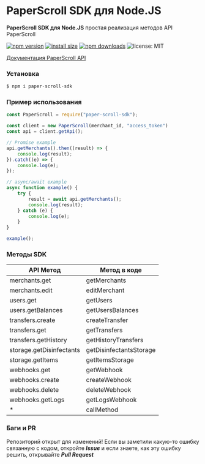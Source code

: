 # PaperScroll SDK для Node.JS
**PaperScroll SDK для Node.JS** простая реализация методов API PaperScroll

[![npm version](https://img.shields.io/npm/v/paper-scroll-sdk)](https://www.npmjs.org/package/paper-scroll-sdk)
[![install size](https://packagephobia.now.sh/badge?p=paper-scroll-sdk)](https://packagephobia.now.sh/result?p=paper-scroll-sdk)
[![npm downloads](https://img.shields.io/npm/dm/paper-scroll-sdk.svg)](http://npm-stat.com/charts.html?package=paper-scroll-sdk)
![license: MIT](https://img.shields.io/badge/License-MIT-blue.svg)

[Документация PaperScroll API](https://paperscroll.docs.apiary.io)

### Установка

```js
$ npm i paper-scroll-sdk
```

### Пример использования

```js
const PaperScroll = require("paper-scroll-sdk");

const client = new PaperScroll(merchant_id, "access_token")
const api = client.getApi();

// Promise example
api.getMerchants().then((result) => {
    console.log(result);
}).catch((e) => {
    console.log(e);
});

// async/await example
async function example() {
    try {
        result = await api.getMerchants();
        console.log(result);
    } catch (e) {
        console.log(e);
    }
}

example();
```

### Методы SDK

|       API Метод           |       Метод в коде       |
|---------------------------|--------------------------|
| merchants.get             | getMerchants             |
| merchants.edit            | editMerchant             |
| users.get                 | getUsers                 |
| users.getBalances         | getUsersBalances         |
| transfers.create          | createTransfer           |
| transfers.get             | getTransfers             |
| transfers.getHistory      | getHistoryTransfers      |
| storage.getDisinfectants  | getDisinfectantsStorage  |
| storage.getItems          | getItemsStorage          |
| webhooks.get              | getWebhook               |
| webhooks.create           | createWebhook            |
| webhooks.delete           | deleteWebhook            |
| webhooks.getLogs          | getLogsWebhook           |
| *                         | callMethod               |

### Баги и PR
Репозиторий открыт для изменений! Если вы заметили какую-то ошибку связанную с кодом, откройте ***Issue*** и если знаете, как эту ошибку решить, открывайте ***Pull Request***